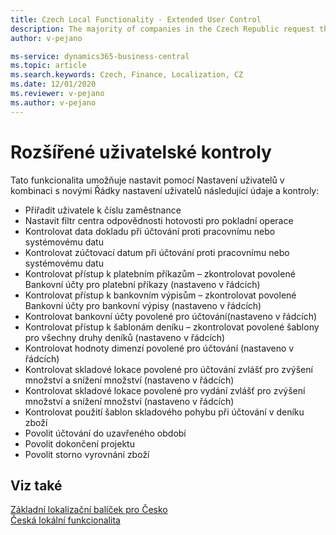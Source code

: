 ```yaml
---
title: Czech Local Functionality - Extended User Control 
description: The majority of companies in the Czech Republic request the following improvements to be implemented in user setup and control.
author: v-pejano

ms-service: dynamics365-business-central
ms.topic: article
ms.search.keywords: Czech, Finance, Localization, CZ
ms.date: 12/01/2020
ms.reviewer: v-pejano
ms.author: v-pejano
---
```


# Rozšířené uživatelské kontroly

Tato funkcionalita umožňuje nastavit pomocí Nastavení uživatelů v kombinaci s novými Řádky nastavení uživatelů následující údaje a kontroly:

- Přiřadit uživatele k číslu zaměstnance
- Nastavit filtr centra odpovědnosti hotovosti pro pokladní operace
- Kontrolovat data dokladu při účtování proti pracovnímu nebo systémovému datu
- Kontrolovat zúčtovací datum při účtování proti pracovnímu nebo systémovému datu
- Kontrolovat přístup k platebním příkazům – zkontrolovat povolené Bankovní účty pro platební příkazy (nastaveno v řádcích)
- Kontrolovat přístup k bankovním výpisům – zkontrolovat povolené Bankovní účty pro bankovní výpisy (nastaveno v řádcích)
- Kontrolovat bankovní účty povolené pro účtování(nastaveno v řádcích)
- Kontrolovat přístup k šablonám deníku – zkontrolovat povolené šablony pro všechny druhy deníků (nastaveno v řádcích)
- Kontrolovat hodnoty dimenzí povolené pro účtování (nastaveno v řádcích)
- Kontrolovat skladové lokace povolené pro účtování zvlášť pro zvýšení množství a snížení množství (nastaveno v řádcích)
- Kontrolovat skladové lokace povolené pro vydání zvlášť pro zvýšení množství a snížení množství (nastaveno v řádcích)
- Kontrolovat použití šablon skladového pohybu při účtování v deníku zboží
- Povolit účtování do uzavřeného období
- Povolit dokončení projektu
- Povolit storno vyrovnání zboží

## Viz také

[Základní lokalizační balíček pro Česko](ui-extensions-core-localization-pack-cz.md)  
[Česká lokální funkcionalita](czech-local-functionality.md)  
